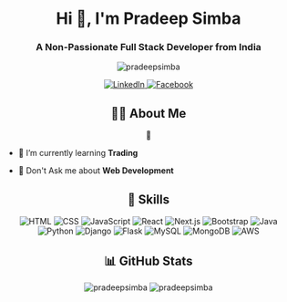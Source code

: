 <h1 align="center">Hi 👋, I'm Pradeep Simba</h1>
<h3 align="center">A Non-Passionate Full Stack Developer from India</h3>

<p align="center">
  <img src="https://komarev.com/ghpvc/?username=pradeepsimba&label=Profile%20views&color=0e75b6&style=flat" alt="pradeepsimba" />
</p>

<p align="center">
  <a href="https://linkedin.com/in/pradeepsimba" target="blank">
    <img src="https://img.shields.io/badge/LinkedIn-0077B5?style=for-the-badge&logo=linkedin&logoColor=white" alt="LinkedIn" />
  </a>
<a href="https://www.facebook.com/pradeepmariannan" target="blank">
  <img src="https://img.shields.io/badge/Facebook-1877F2?style=for-the-badge&logo=facebook&logoColor=white" alt="Facebook" />
</a>

</p>

<h2 align="center">👨‍💻 About Me</h2>
<p align="center">
    🌱
</p>

- 🌱 I’m currently learning **Trading**

- 💬 Don't Ask me about **Web Development**



<h2 align="center">🚀 Skills</h2>
<p align="center">
  <img src="https://img.shields.io/badge/HTML-E34F26?style=for-the-badge&logo=html5&logoColor=white" alt="HTML" />
  <img src="https://img.shields.io/badge/CSS-1572B6?style=for-the-badge&logo=css3&logoColor=white" alt="CSS" />
  <img src="https://img.shields.io/badge/JavaScript-F7DF1E?style=for-the-badge&logo=javascript&logoColor=black" alt="JavaScript" />
  <img src="https://img.shields.io/badge/React-61DAFB?style=for-the-badge&logo=react&logoColor=black" alt="React" />
  <img src="https://img.shields.io/badge/Next.js-000000?style=for-the-badge&logo=nextdotjs&logoColor=white" alt="Next.js" />
  <img src="https://img.shields.io/badge/Bootstrap-563D7C?style=for-the-badge&logo=bootstrap&logoColor=white" alt="Bootstrap" />
  <img src="https://img.shields.io/badge/Java-007396?style=for-the-badge&logo=java&logoColor=white" alt="Java" />
  <img src="https://img.shields.io/badge/Python-3776AB?style=for-the-badge&logo=python&logoColor=white" alt="Python" />
  <img src="https://img.shields.io/badge/Django-092E20?style=for-the-badge&logo=django&logoColor=white" alt="Django" />
  <img src="https://img.shields.io/badge/Flask-000000?style=for-the-badge&logo=flask&logoColor=white" alt="Flask" />
  <img src="https://img.shields.io/badge/MySQL-4479A1?style=for-the-badge&logo=mysql&logoColor=white" alt="MySQL" />
  <img src="https://img.shields.io/badge/MongoDB-47A248?style=for-the-badge&logo=mongodb&logoColor=white" alt="MongoDB" />
  <img src="https://img.shields.io/badge/AWS-232F3E?style=for-the-badge&logo=amazon-aws&logoColor=white" alt="AWS" />
</p>

<h2 align="center">📊 GitHub Stats</h2>
<p align="center">
  <img src="https://github-readme-stats.vercel.app/api?username=pradeepsimba&show_icons=true&theme=radical" alt="pradeepsimba" />
  <img src="https://github-readme-stats.vercel.app/api/top-langs?username=pradeepsimba&show_icons=true&locale=en&layout=compact&theme=radical" alt="pradeepsimba" />
</p>
